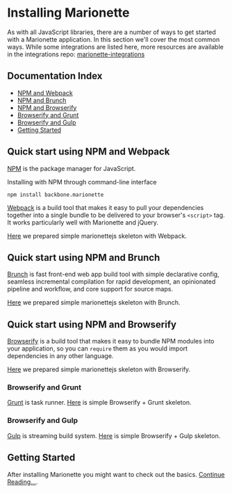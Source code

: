 # Installing Marionette

As with all JavaScript libraries, there are a number of ways to get started with
a Marionette application. In this section we'll cover the most common ways.
While some integrations are listed here, more resources are available in the integrations repo:
[marionette-integrations](https://github.com/marionettejs/marionette-integrations)

## Documentation Index

* [NPM and Webpack](#quick-start-using-npm-and-webpack)
* [NPM and Brunch](#quick-start-using-npm-and-brunch)
* [NPM and Browserify](#quick-start-using-npm-and-browserify)
* [Browserify and Grunt](#browserify-and-grunt)
* [Browserify and Gulp](#browserify-and-gulp)
* [Getting Started](./basics.md)

## Quick start using NPM and Webpack
[NPM](https://www.npmjs.com/) is the package manager for JavaScript.

Installing with NPM through command-line interface
```
npm install backbone.marionette
```

[Webpack][webpack] is a build tool that makes it easy to pull your dependencies
together into a single bundle to be delivered to your browser's `<script>` tag.
It works particularly well with Marionette and jQuery.

[Here](https://github.com/marionettejs/marionette-integrations/tree/master/webpack)
we prepared simple marionettejs skeleton with Webpack.


## Quick start using NPM and Brunch

[Brunch][brunch] is fast front-end web app build tool with simple declarative config,
seamless incremental compilation for rapid development, an opinionated pipeline
and workflow, and core support for source maps.

[Here](https://github.com/marionettejs/marionette-integrations/tree/master/brunch)
we prepared simple marionettejs skeleton with Brunch.


## Quick start using NPM and Browserify

[Browserify][browserify] is a build tool that makes it easy to bundle NPM
modules into your application, so you can `require` them as you would import
dependencies in any other language.

[Here](https://github.com/marionettejs/marionette-integrations/tree/master/browserify)
we prepared simple marionettejs skeleton with Browserify.

### Browserify and Grunt

[Grunt][grunt] is task runner. [Here](https://github.com/marionettejs/marionette-integrations/tree/master/browserify-grunt) is simple Browserify + Grunt skeleton.

### Browserify and Gulp

[Gulp][gulp] is streaming build system. [Here](https://github.com/marionettejs/marionette-integrations/tree/master/browserify-gulp) is simple Browserify + Gulp skeleton.


[browserify]: http://browserify.org/
[webpack]: https://webpack.github.io/
[brunch]: http://brunch.io/
[grunt]: http://gruntjs.com/
[gulp]: http://gulpjs.com/

## Getting Started

After installing Marionette you might want to check out the basics.
[Continue Reading...](./basics.md).
